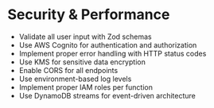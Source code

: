 # Security & Performance

- Validate all user input with Zod schemas
- Use AWS Cognito for authentication and authorization
- Implement proper error handling with HTTP status codes
- Use KMS for sensitive data encryption
- Enable CORS for all endpoints
- Use environment-based log levels
- Implement proper IAM roles per function
- Use DynamoDB streams for event-driven architecture
